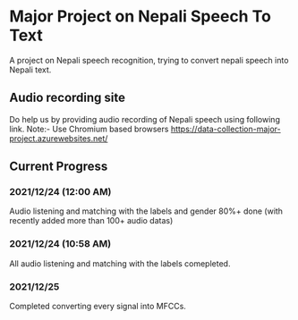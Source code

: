 # Major Project on Nepali Speech To Text

A project on Nepali speech recognition, trying to convert nepali speech into Nepali text.

## Audio recording site

Do help us by providing audio recording of Nepali speech using following link.
Note:- Use Chromium based browsers
https://data-collection-major-project.azurewebsites.net/

## Current Progress

### 2021/12/24 (12:00 AM)

Audio listening and matching with the labels and gender 80%+ done (with recently added more than
100+ audio datas)

### 2021/12/24 (10:58 AM)

All audio listening and matching with the labels comepleted.

### 2021/12/25

Completed converting every signal into MFCCs.
